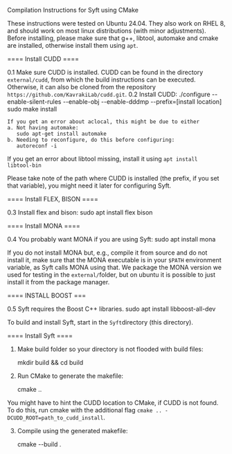 Compilation Instructions for Syft using CMake

These instructions were tested on Ubuntu 24.04.
They also work on RHEL 8, and should work on most linux distributions (with minor adjustments).
Before installing, please make sure that g++, libtool, automake and cmake are installed, otherwise install them using ``apt``.

==== Install CUDD ====

0.1 Make sure CUDD is installed. 
   CUDD can be found in the directory ``external/cudd``, from which the build instructions can be executed.
   Otherwise, it can also be cloned from the repository ``https://github.com/KavrakiLab/cudd.git``.
0.2 Install CUDD:
    ./configure --enable-silent-rules --enable-obj --enable-dddmp --prefix=[install location]
    sudo make install

    If you get an error about aclocal, this might be due to either
    a. Not having automake:
       sudo apt-get install automake
    b. Needing to reconfigure, do this before configuring:
       autoreconf -i

   If you get an error about libtool missing, install it using ``apt install libtool-bin``

Please take note of the path where CUDD is installed (the prefix, if you set that variable), you might need it later for configuring Syft.

==== Install FLEX, BISON ====

0.3 Install flex and bison:
    sudo apt install flex bison

==== Install MONA ====

0.4 You probably want MONA if you are using Syft:
    sudo apt install mona

If you do not install MONA but, e.g., compile it from source and do not install it, make sure that the MONA executable is in your ``$PATH`` environment variable, as Syft calls MONA using that. We package the MONA version we used for testing in the ``external/``folder, but on ubuntu it is possible to just install it from the package manager.

==== INSTALL BOOST === 

0.5 Syft requires the Boost C++ libraries. 
   sudo apt install libboost-all-dev

To build and install Syft, start in the ``Syft``directory (this directory).

==== Install Syft ====

1. Make build folder so your directory is not flooded with build files:

   mkdir build && cd build

2. Run CMake to generate the makefile:

   cmake .. 

You might have to hint the CUDD location to CMake, if CUDD is not found. 
To do this, run cmake with the additional flag ``cmake .. -DCUDD_ROOT=path_to_cudd_install``.

3. Compile using the generated makefile:

   cmake --build .
